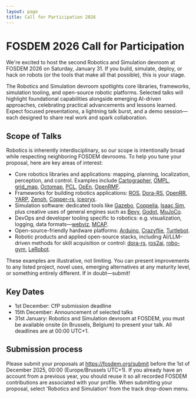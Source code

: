 ```yaml
---
layout: page
title: Call for Participation 2026
---
```


# FOSDEM 2026 Call for Participation

We're excited to host the second Robotics and Simulation devroom at FOSDEM 2026 on Saturday, January 31. If you build, simulate, deploy, or hack on robots (or the tools that make all that possible), this is your stage.

The Robotics and Simulation devroom spotlights core libraries, frameworks, simulation tooling, and open-source robotic platforms. Selected talks will highlight foundational capabilities alongside emerging AI-driven approaches, celebrating practical advancements and lessons learned. Expect focused presentations, a lightning talk burst, and a demo session—each designed to share real work and spark collaboration.

## Scope of Talks

Robotics is inherently interdisciplinary, so our scope is intentionally broad while respecting neighboring FOSDEM devrooms. To help you tune your proposal, here are key areas of interest:
* Core robotics libraries and applications: mapping, planning, localization, perception, and control. Examples include [Cartographer], [OMPL], [grid_map], [Octomap], [PCL], [OpEn], [OpenRMF].
* Frameworks for building robotics applications: [ROS], [Dora-RS], [OpenRR], [YARP], [Zenoh], [Copper-rs], [iceoryx].
* Simulation software: dedicated tools like [Gazebo], [Coppelia], [Isaac Sim], plus creative uses of general engines such as [Bevy], [Godot], [MuJoCo].
* DevOps and developer tooling specific to robotics: e.g. visualization, logging, data formats—[webviz], [MCAP].
* Open-source-friendly hardware platforms: [Arduino], [Crazyflie], [Turtlebot].
* Robotic products and applied open-source stacks, including AI/LLM-driven methods for skill acquisition or control: [dora-rs], [ros2ai], [robo-gym], [LeRobot].

These examples are illustrative, not limiting. You can present improvements to any listed project, novel uses, emerging alternatives at any maturity level, or something entirely different. If in doubt—submit!

[Arduino]: //arduino.cc
[Bevy]: //bevyengine.org/
[Cartographer]: //google-cartographer.readthedocs.io
[Coppelia]: //manual.coppeliarobotics.com/
[Copper-rs]: //github.com/copper-project/copper-rs
[Crazyflie]: //bitcraze.io/products/crazyflie-2-1-plus/
[dora-rs]: //dora-rs.ai
[Eclipse iceoryx]: //iceoryx.io/
[Gazebo]: //gazebosim.org/home
[Godot]: //godotengine.org/
[grid_map]: //github.com/ANYbotics/grid_map
[iceoryx]: //iceoryx.io/
[Isaac Sim]: //github.com/isaac-sim/IsaacSim
[LeRobot]: //huggingface.co/docs/lerobot/
[MCAP]: //mcap.dev
[MuJoCo]: //github.com/google-deepmind/mujoco
[Octomap]: //octomap.github.io
[OMPL]: //ompl.kavrakilab.org
[OpEn]: //alphaville.github.io/optimization-engine/
[OpenRMF]: //www.open-rmf.org
[OpenRR]: //github.com/openrr/openrr
[PCL]: //pointclouds.org
[robo-gym]: //www.robogym.net
[ROS]: //ros.org/
[ros2ai]: //github.com/fujitatomoya/ros2ai
[Turtlebot]: //www.turtlebot.com
[webviz]: //webviz.io
[YARP]: //www.yarp.it/latest/
[Zenoh]: //zenoh.io/

## Key Dates
* 1st December: CfP submission deadline
* 15th December: Announcement of selected talks
* 31st January: Robotics and Simulation devroom at FOSDEM, you must be available onsite (in Brussels, Belgium) to present your talk.
All deadlines are at 00:00 UTC+1.

## Submission process
Please submit your proposals at https://fosdem.org/submit before the 1st of December 2025, 00:00  (Europe/Brussels UTC+1). If you already have an account from a previous year, you should reuse it so all recorded FOSDEM contributions are associated with your profile.
When submitting your proposal, select 'Robotics and Simulation' from the track drop-down menu.
